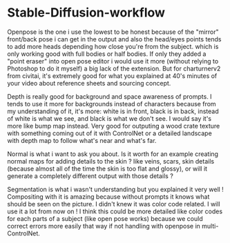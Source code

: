 # Stable-Diffusion-workflow

Openpose is the one i use the lowest to be honest because of the "mirror" front/back pose i can get in the output and also the head/eyes points tends to add more heads depending how close you're from the subject. which is only working good with full bodies or half bodies. If only they added a "point eraser" into open pose editor i would use it more (without relying to Photoshop to do it myself) a big lack of the extension. But for charturnerv2 from civitai, it's extremely good for what you explained at 40's minutes of your video about reference sheets and sourcing concept.

Depth is really good for background and space awareness of prompts. I tends to use it more for backgrounds instead of characters because from my understanding of it, it's more: white is in front, black is in back, instead of white is what we see, and black is what we don't see. I would say it's more like bump map instead. Very good for outputing a wood crate texture with something coming out of it with ControlNet or a detailed landscape with depth map to follow what's near and what's far.

Normal is what i want to ask you about. Is it worth for an example creating normal maps for adding details to the skin ? like veins, scars, skin details (because almost all of the time the skin is too flat and glossy), or will it generate a completely different output with those details ?

Segmentation is what i wasn't understanding but you explained it very well ! Compositing with it is amazing because without prompts it knows what should be seen on the picture. I didn't knew it was color code related. I will use it a lot from now on ! I think this could be more detailed like color codes for each parts of a subject (like open pose works) because we could correct errors more easily that way if not handling with openpose in multi-ControlNet.
